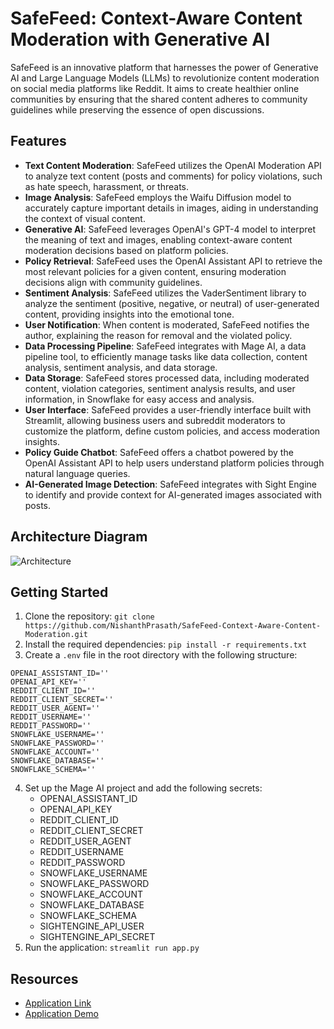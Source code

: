 # SafeFeed: Context-Aware Content Moderation with Generative AI

SafeFeed is an innovative platform that harnesses the power of Generative AI and Large Language Models (LLMs) to revolutionize content moderation on social media platforms like Reddit. It aims to create healthier online communities by ensuring that the shared content adheres to community guidelines while preserving the essence of open discussions.

## Features

- **Text Content Moderation**: SafeFeed utilizes the OpenAI Moderation API to analyze text content (posts and comments) for policy violations, such as hate speech, harassment, or threats.
- **Image Analysis**: SafeFeed employs the Waifu Diffusion model to accurately capture important details in images, aiding in understanding the context of visual content.
- **Generative AI**: SafeFeed leverages OpenAI's GPT-4 model to interpret the meaning of text and images, enabling context-aware content moderation decisions based on platform policies.
- **Policy Retrieval**: SafeFeed uses the OpenAI Assistant API to retrieve the most relevant policies for a given content, ensuring moderation decisions align with community guidelines.
- **Sentiment Analysis**: SafeFeed utilizes the VaderSentiment library to analyze the sentiment (positive, negative, or neutral) of user-generated content, providing insights into the emotional tone.
- **User Notification**: When content is moderated, SafeFeed notifies the author, explaining the reason for removal and the violated policy.
- **Data Processing Pipeline**: SafeFeed integrates with Mage AI, a data pipeline tool, to efficiently manage tasks like data collection, content analysis, sentiment analysis, and data storage.
- **Data Storage**: SafeFeed stores processed data, including moderated content, violation categories, sentiment analysis results, and user information, in Snowflake for easy access and analysis.
- **User Interface**: SafeFeed provides a user-friendly interface built with Streamlit, allowing business users and subreddit moderators to customize the platform, define custom policies, and access moderation insights.
- **Policy Guide Chatbot**: SafeFeed offers a chatbot powered by the OpenAI Assistant API to help users understand platform policies through natural language queries.
- **AI-Generated Image Detection**: SafeFeed integrates with Sight Engine to identify and provide context for AI-generated images associated with posts.

## Architecture Diagram

![Architecture](https://github.com/LakshmanRaajS/Safe-Feed/assets/114884510/ba539c18-34fd-4c0c-af7b-d3cecbdea714)

## Getting Started

1. Clone the repository: `git clone https://github.com/NishanthPrasath/SafeFeed-Context-Aware-Content-Moderation.git`
2. Install the required dependencies: `pip install -r requirements.txt`
3. Create a `.env` file in the root directory with the following structure:

```
OPENAI_ASSISTANT_ID=''
OPENAI_API_KEY=''
REDDIT_CLIENT_ID=''
REDDIT_CLIENT_SECRET=''
REDDIT_USER_AGENT=''
REDDIT_USERNAME=''
REDDIT_PASSWORD=''
SNOWFLAKE_USERNAME=''
SNOWFLAKE_PASSWORD=''
SNOWFLAKE_ACCOUNT=''
SNOWFLAKE_DATABASE=''
SNOWFLAKE_SCHEMA=''
```

4. Set up the Mage AI project and add the following secrets:
   - OPENAI_ASSISTANT_ID
   - OPENAI_API_KEY
   - REDDIT_CLIENT_ID
   - REDDIT_CLIENT_SECRET
   - REDDIT_USER_AGENT
   - REDDIT_USERNAME
   - REDDIT_PASSWORD
   - SNOWFLAKE_USERNAME
   - SNOWFLAKE_PASSWORD
   - SNOWFLAKE_ACCOUNT
   - SNOWFLAKE_DATABASE
   - SNOWFLAKE_SCHEMA
   - SIGHTENGINE_API_USER
   - SIGHTENGINE_API_SECRET
5. Run the application: `streamlit run app.py`

## Resources

- [Application Link](http://35.237.36.236:8502/)
- [Application Demo](https://www.youtube.com/watch?v=AWAqV3wDaXg)
